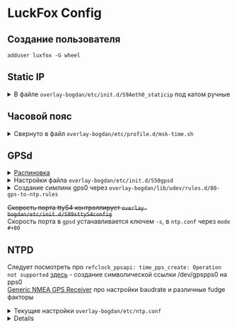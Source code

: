 # LuckFox Config
## Создание пользователя
```
adduser luxfox -G wheel
```

## Static IP
<details>
 <summary>В файле <code>overlay-bogdan/etc/init.d/S9Aeth0_staticip</code> под катом ручные</summary>

```
cd /etc/init.d
mv S99usb0config S90usb0config 
mv S99_auto_reboot S90_auto_reboot
```

```nano S99eth0_staticip```


```
#!/bin/sh

case $1 in
        start)
                killall udhcpc
                ifconfig eth0 192.168.0.200 netmask 255.255.255.0
                route add default gw 192.168.0.1
                echo "nameserver 8.8.8.8" > /etc/resolv.conf

                ;;
        stop)
                ;;
        *)
                exit 1
                ;;
esac
```

```chmod +x S99eth0_staticip ```

Другой способ убить `udhcpc` - в файле `/usr/share/udhcpc/default.script` вставить `exit` в начало
</details>       

## Часовой пояс

<details>
  <summary>Свернуто в файл <code>overlay-bogdan/etc/profile.d/msk-time.sh</code> </summary>
        
```
nano /etc/profile
```

```
export TZ=CST-3
```
        
</details>

## GPSd
<details>
 <summary><bold><u>Распиновка</u></bold></summary>
 
![](/luckfox-pinout.png)

|LuckFox|GPS|
|---|---|
|PIN36|	VCC|
|PIN8|	GND|
|PIN7|	RX|
|PIN6|	TX|
|PIN9|	PPS|

</details>


<details>
 <summary>Настройки файла <code>overlay-bogdan/etc/init.d/S50gpsd</code></summary>
        
Замена `DEVICES="/dev/ttyS1"` на `DEVICES="/dev/ttyS4 -G"`
        
</details>

<details>
 <summary>Создание симлинк gps0 через <code>overlay-bogdan/lib/udev/rules.d/80-gps-to-ntp.rules</code></summary>

`KERNEL=="ttyS4", SUBSYSTEM=="tty", DRIVER=="", SYMLINK+="gps0", MODE="0666"`

</details>

~~Скорость порта ttyS4 контроллирует `overlay-bogdan/etc/init.d/S99sttyS4config`~~<br />
Скорость порта в `gpsd` устанавливается ключем `-s`, в `ntp.conf` через `mode #+80` 

## NTPD

Следует посмотреть про `refclock_ppsapi: time_pps_create: Operation not supported` [здесь](https://forums.raspberrypi.com/viewtopic.php?t=375435) - создание символической ссылки /dev/gpspps0 на pps0 <br/>
[Generic NMEA GPS Receiver](https://www.eecis.udel.edu/~mills/ntp/html/drivers/driver20.html) про настройки baudrate и различные fudge факторы <br />

<details>
 <summary>Текущие настройки <code>overlay-bogdan/etc/ntp.conf</code></summary>
        
```
# gps0 source
server 127.127.20.0 mode 24 prefer
fudge 127.127.20.0 flag1 1

# pps0 source
server  127.127.22.0    minpoll 4
fudge   127.127.22.0    flag3 1

```
</details>



















<details>


# PTP-with-PPS-server


## [DESCRIPTION](https://manpages.debian.org/stretch/pps-tools/ppswatch.8.en.html)


### ppstest: PPSAPI interface tester
### ppsldisc: setup correct RS232 line discipline
### ppswatch: continuously print PPS timestamps
### ppsctl: PPS device manager
### ppsfind: find pps device by name

---
ppscheck - tool to check a serial port for PPS [DESCRIPTION](https://manpages.ubuntu.com/manpages/noble/man8/ppscheck.8.html)

---
`ldattach pps /dev/ttyS0` [здесь](https://www.crc.id.au/2016/09/24/adding-a-pps-source-to-ntpd/) подробности
</details>
